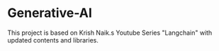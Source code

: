 # Generative-AI
This project is based on Krish Naik.s Youtube Series "Langchain" with updated contents and libraries.
